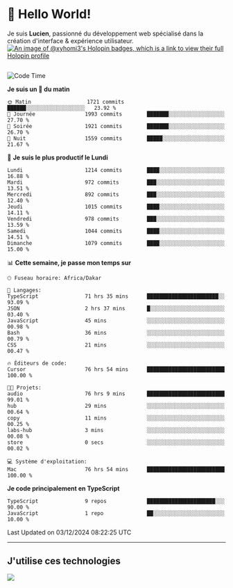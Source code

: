 # 👋 Hello World!

Je suis **Lucien**, passionné du développement web spécialisé dans la création d'interface & expérience utilisateur.
[![An image of @xyhomi3's Holopin badges, which is a link to view their full Holopin profile](https://holopin.me/xyhomi3)](https://holopin.io/@xyhomi3)

##

<!--START_SECTION:waka-->
![Code Time](http://img.shields.io/badge/Code%20Time-2%2C704%20hrs%201%20min-blue)

**Je suis un 🐤 du matin** 

```text
🌞 Matin                  1721 commits        ██████░░░░░░░░░░░░░░░░░░░   23.92 % 
🌆 Journée                1993 commits        ███████░░░░░░░░░░░░░░░░░░   27.70 % 
🌃 Soirée                 1921 commits        ███████░░░░░░░░░░░░░░░░░░   26.70 % 
🌙 Nuit                   1559 commits        █████░░░░░░░░░░░░░░░░░░░░   21.67 % 
```
📅 **Je suis le plus productif le Lundi** 

```text
Lundi                    1214 commits        ████░░░░░░░░░░░░░░░░░░░░░   16.88 % 
Mardi                    972 commits         ███░░░░░░░░░░░░░░░░░░░░░░   13.51 % 
Mercredi                 892 commits         ███░░░░░░░░░░░░░░░░░░░░░░   12.40 % 
Jeudi                    1015 commits        ████░░░░░░░░░░░░░░░░░░░░░   14.11 % 
Vendredi                 978 commits         ███░░░░░░░░░░░░░░░░░░░░░░   13.59 % 
Samedi                   1044 commits        ████░░░░░░░░░░░░░░░░░░░░░   14.51 % 
Dimanche                 1079 commits        ████░░░░░░░░░░░░░░░░░░░░░   15.00 % 
```


📊 **Cette semaine, je passe mon temps sur** 

```text
🕑︎ Fuseau horaire: Africa/Dakar

💬 Langages: 
TypeScript               71 hrs 35 mins      ███████████████████████░░   93.09 % 
JSON                     2 hrs 37 mins       █░░░░░░░░░░░░░░░░░░░░░░░░   03.40 % 
JavaScript               45 mins             ░░░░░░░░░░░░░░░░░░░░░░░░░   00.98 % 
Bash                     36 mins             ░░░░░░░░░░░░░░░░░░░░░░░░░   00.79 % 
CSS                      21 mins             ░░░░░░░░░░░░░░░░░░░░░░░░░   00.47 % 

🔥 Éditeurs de code: 
Cursor                   76 hrs 54 mins      █████████████████████████   100.00 % 

🐱‍💻 Projets: 
audio                    76 hrs 9 mins       █████████████████████████   99.01 % 
hub                      29 mins             ░░░░░░░░░░░░░░░░░░░░░░░░░   00.64 % 
copy                     11 mins             ░░░░░░░░░░░░░░░░░░░░░░░░░   00.25 % 
labs-hub                 3 mins              ░░░░░░░░░░░░░░░░░░░░░░░░░   00.08 % 
store                    0 secs              ░░░░░░░░░░░░░░░░░░░░░░░░░   00.02 % 

💻 Système d'exploitation: 
Mac                      76 hrs 54 mins      █████████████████████████   100.00 % 
```

**Je code principalement en TypeScript** 

```text
TypeScript               9 repos             ██████████████████████░░░   90.00 % 
JavaScript               1 repo              ██░░░░░░░░░░░░░░░░░░░░░░░   10.00 % 
```




 Last Updated on 03/12/2024 08:22:25 UTC
<!--END_SECTION:waka-->
---

## J'utilise ces technologies

<p align="left">
  <a href="https://skillicons.dev">
    <img src="https://skillicons.dev/icons?i=ts,js,md,scss,tailwind,react,docker,express,astro,vite,nextjs,vercel,figma,ableton" />
  </a>
</p>

